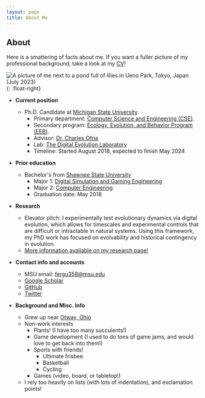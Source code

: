 ```yaml
---
layout: page
title: About Me
---
```


## About
Here is a smattering of facts about me. 
If you want a fuller picture of my professional background, take a look at my [CV]({{"docs/ferguson_curriculum_vita.pdf"}})!

![A picture of me next to a pond full of lilies in Ueno Park, Tokyo, Japan (July 2023)]({{"/assets/images/ueno_park_with_lillies.jpg"}}){: .float-right}

- **Current position**
  - Ph.D. Candidate at [Michigan State University](https://msu.edu/).
    - Primary department: [Computer Science and Engineering (CSE)](http://cse.msu.edu/ ).
    - Secondary program: [Ecology, Evolution, and Behavior Program (EEB)](https://eeb.msu.edu/).
    - Advisor: [Dr. Charles Ofria](https://ofria.com/)
    - Lab: [The Digital Evolution Laboratory](http://devolab.org/)
    - Timeline: Started August 2018, expected to finish May 2024

- **Prior education**
  - Bachelor's from [Shawnee State University](http://shawnee.edu/)
    - Major 1: [Digital Simulation and Gaming Engineering](http://www.shawnee.edu/academics/engineering-technologies/majors/digital-simulation-and-gaming.aspx)
    - Major 2: [Computer Engineering](https://www.shawnee.edu/areas-study/college-professional-studies/engineering-technologies/bachelor-degrees/computer-engineering)
    - Graduation date: May 2018

- **Research**
  - Elevator pitch: I experimentally test evolutionary dynamics via digital evolution, which allows for timescales and experimental controls that are difficult or intractable in natural systems. Using this framework, my PhD work has focused on evolvability and historical contingency in evolution. 
  - [More information available on my research page!]({{"/research.html"}})

- **Contact info and accounts**
  - MSU email: fergu358@msu.edu
  - [Google Scholar ](https://scholar.google.com/citations?user=sqJjSc0AAAAJ)
  - [GitHub](https://github.com/FergusonAJ)
  - [Twitter](https://twitter.com/FergusonAJ17)

- **Background and Misc. Info**
  - Grew up near [Otway, Ohio](https://en.wikipedia.org/wiki/Otway,_Ohio)
  - Non-work interests
    - Plants! (I have too many succulents!) 
    - Game development (I used to do tons of game jams, and would love to get back into them!)
    - Sports with friends!
      - Ultimate frisbee
      - Basketball
      - Cycling
    - Games (video, board, or tabletop!)
  - I rely too heavily on lists (with lots of indentation), and exclamation points!

